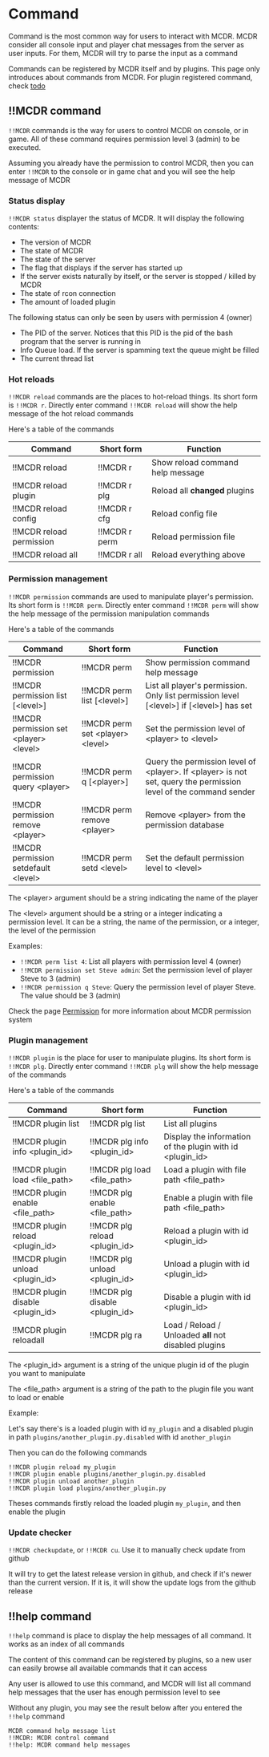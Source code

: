 # Command

Command is the most common way for users to interact with MCDR. MCDR consider all console input and player chat messages from the server as user inputs. For them, MCDR will try to parse the input as a command

Commands can be registered by MCDR itself and by plugins. This page only introduces about commands from MCDR. For plugin registered command, check [todo](todo)

## !!MCDR command

`!!MCDR` commands is the way for users to control MCDR on console, or in game. All of these command requires permission level 3 (admin) to be executed.

Assuming you already have the permission to control MCDR, then you can enter `!!MCDR` to the console or in game chat and you will see the help message of MCDR

### Status display

`!!MCDR status` displayer the status of MCDR. It will display the following contents:

- The version of MCDR
- The state of MCDR
- The state of the server
- The flag that displays if the server has started up
- If the server exists naturally by itself, or the server is stopped / killed by MCDR
- The state of rcon connection
- The amount of loaded plugin

The following status can only be seen by users with permission 4 (owner)

- The PID of the server. Notices that this PID is the pid of the bash program that the server is running in
- Info Queue load. If the server is spamming text the queue might be filled
- The current thread list


### Hot reloads

`!!MCDR reload` commands are the places to hot-reload things. Its short form is `!!MCDR r`. Directly enter command `!!MCDR reload` will show the help message of the hot reload commands

Here's a table of the commands

| Command | Short form | Function |
|---|---|---|
| !!MCDR reload | !!MCDR r | Show reload command help message |
| !!MCDR reload plugin | !!MCDR r plg | Reload all **changed** plugins  |
| !!MCDR reload config | !!MCDR r cfg | Reload config file |
| !!MCDR reload permission | !!MCDR r perm | Reload permission file |
| !!MCDR reload all | !!MCDR r all | Reload everything above |


### Permission management

`!!MCDR permission` commands are used to manipulate player's permission. Its short form is `!!MCDR perm`. Directly enter command `!!MCDR perm` will show the help message of the permission manipulation commands

Here's a table of the commands

| Command | Short form | Function |
|---|---|---|
| !!MCDR permission | !!MCDR perm | Show permission command help message |
| !!MCDR permission list \[\<level\>\] | !!MCDR perm list \[\<level\>\] | List all player's permission. Only list permission level \[\<level\>\] if \[\<level\>\] has set |
| !!MCDR permission set \<player\> \<level\> | !!MCDR perm set \<player\> \<level\> | Set the permission level of \<player\> to \<level\> |
| !!MCDR permission query \<player\> | !!MCDR perm q \[\<player\>\] | Query the permission level of \<player\>. If \<player\> is not set, query the permission level of the command sender |
| !!MCDR permission remove \<player\> | !!MCDR perm remove \<player\> | Remove \<player\> from the permission database |
| !!MCDR permission setdefault \<level\> | !!MCDR perm setd \<level\> | Set the default permission level to \<level\> |

The \<player\> argument should be a string indicating the name of the player

The \<level\> argument should be a string or a integer indicating a permission level. It can be a string, the name of the permission, or a integer, the level of the permission

Examples:

- `!!MCDR perm list 4`: List all players with permission level 4 (owner)
- `!!MCDR permission set Steve admin`: Set the permission level of player Steve to 3 (admin)
- `!!MCDR permission q Steve`: Query the permission level of player Steve. The value should be 3 (admin)

Check the page [Permission](/permission.html) for more information about MCDR permission system

### Plugin management

`!!MCDR plugin` is the place for user to manipulate plugins. Its short form is `!!MCDR plg`. Directly enter command `!!MCDR plg` will show the help message of the commands

Here's a table of the commands

| Command | Short form | Function |
|---|---|---|
| !!MCDR plugin list | !!MCDR plg list | List all plugins |
| !!MCDR plugin info \<plugin_id\> | !!MCDR plg info \<plugin_id\> | Display the information of the plugin with id \<plugin_id\> |
| !!MCDR plugin load \<file_path\> | !!MCDR plg load \<file_path\> | Load a plugin with file path \<file_path\> |
| !!MCDR plugin enable \<file_path\> | !!MCDR plg enable \<file_path\> | Enable a plugin with file path \<file_path\> |
| !!MCDR plugin reload \<plugin_id\> | !!MCDR plg reload \<plugin_id\> | Reload a plugin with id \<plugin_id\> |
| !!MCDR plugin unload \<plugin_id\> | !!MCDR plg unload \<plugin_id\> | Unload a plugin with id \<plugin_id\> |
| !!MCDR plugin disable \<plugin_id\> | !!MCDR plg disable \<plugin_id\> | Disable a plugin with id \<plugin_id\> |
| !!MCDR plugin reloadall | !!MCDR plg ra | Load / Reload / Unloaded **all** not disabled plugins |

The \<plugin_id\> argument is a string of the unique plugin id of the plugin you want to manipulate

The \<file_path\> argument is a string of the path to the plugin file you want to load or enable

Example:

Let's say there's is a loaded plugin with id `my_plugin` and a disabled plugin in path `plugins/another_plugin.py.disabled` with id `another_plugin`

Then you can do the following commands

```
!!MCDR plugin reload my_plugin
!!MCDR plugin enable plugins/another_plugin.py.disabled
!!MCDR plugin unload another_plugin
!!MCDR plugin load plugins/another_plugin.py
```

Theses commands firstly reload the loaded plugin `my_plugin`, and then enable the plugin

### Update checker

`!!MCDR checkupdate`, or `!!MCDR cu`. Use it to manually check update from github

It will try to get the latest release version in github, and check if it's newer than the current version. If it is, it will show the update logs from the github release

## !!help command

`!!help` command is place to display the help messages of all command. It works as an index of all commands

The content of this command can be registered by plugins, so a new user can easily browse all available commands that it can access

Any user is allowed to use this command, and MCDR will list all command help messages that the user has enough permission level to see

Without any plugin, you may see the result below after you entered the `!!help` command

```
MCDR command help message list
!!MCDR: MCDR control command
!!help: MCDR command help messages
```
